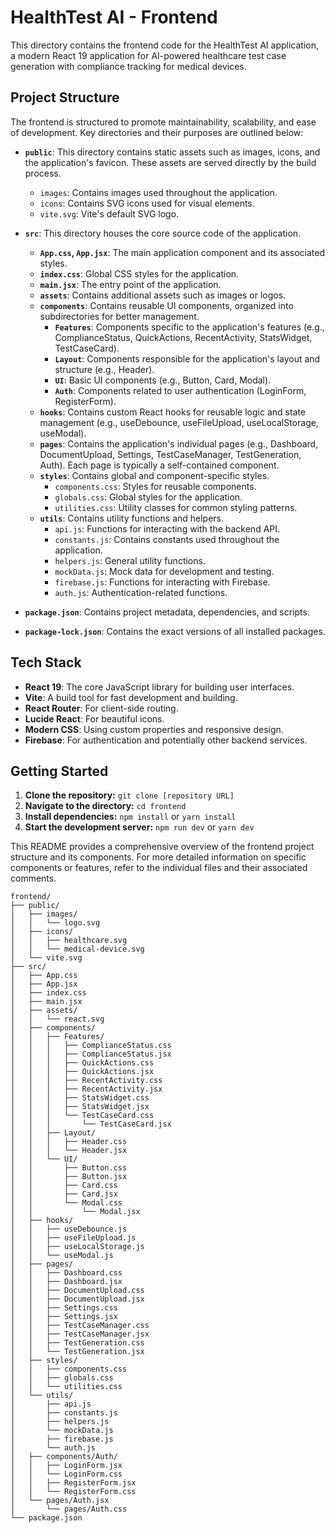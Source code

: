 # HealthTest AI - Frontend

This directory contains the frontend code for the HealthTest AI application, a modern React 19 application for AI-powered healthcare test case generation with compliance tracking for medical devices.

## Project Structure

The frontend is structured to promote maintainability, scalability, and ease of development. Key directories and their purposes are outlined below:

* **`public`**: This directory contains static assets such as images, icons, and the application's favicon. These assets are served directly by the build process.

    * `images`: Contains images used throughout the application.
    * `icons`: Contains SVG icons used for visual elements.
    * `vite.svg`: Vite's default SVG logo.

* **`src`**: This directory houses the core source code of the application.

    * **`App.css`, `App.jsx`**: The main application component and its associated styles.
    * **`index.css`**: Global CSS styles for the application.
    * **`main.jsx`**: The entry point of the application.
    * **`assets`**: Contains additional assets such as images or logos.
    * **`components`**: Contains reusable UI components, organized into subdirectories for better management.
        * **`Features`**: Components specific to the application's features (e.g., ComplianceStatus, QuickActions, RecentActivity, StatsWidget, TestCaseCard).
        * **`Layout`**: Components responsible for the application's layout and structure (e.g., Header).
        * **`UI`**: Basic UI components (e.g., Button, Card, Modal).
        * **`Auth`**: Components related to user authentication (LoginForm, RegisterForm).
    * **`hooks`**: Contains custom React hooks for reusable logic and state management (e.g., useDebounce, useFileUpload, useLocalStorage, useModal).
    * **`pages`**: Contains the application's individual pages (e.g., Dashboard, DocumentUpload, Settings, TestCaseManager, TestGeneration, Auth). Each page is typically a self-contained component.
    * **`styles`**: Contains global and component-specific styles.
        * `components.css`: Styles for reusable components.
        * `globals.css`: Global styles for the application.
        * `utilities.css`: Utility classes for common styling patterns.
    * **`utils`**: Contains utility functions and helpers.
        * `api.js`: Functions for interacting with the backend API.
        * `constants.js`: Contains constants used throughout the application.
        * `helpers.js`: General utility functions.
        * `mockData.js`: Mock data for development and testing.
        * `firebase.js`: Functions for interacting with Firebase.
        * `auth.js`: Authentication-related functions.


* **`package.json`**: Contains project metadata, dependencies, and scripts.
* **`package-lock.json`**: Contains the exact versions of all installed packages.


## Tech Stack

- **React 19**: The core JavaScript library for building user interfaces.
- **Vite**: A build tool for fast development and building.
- **React Router**: For client-side routing.
- **Lucide React**: For beautiful icons.
- **Modern CSS**: Using custom properties and responsive design.
- **Firebase**: For authentication and potentially other backend services.


## Getting Started

1.  **Clone the repository:**  `git clone [repository URL]`
2.  **Navigate to the directory:** `cd frontend`
3.  **Install dependencies:** `npm install` or `yarn install`
4.  **Start the development server:** `npm run dev` or `yarn dev`


This README provides a comprehensive overview of the frontend project structure and its components. For more detailed information on specific components or features, refer to the individual files and their associated comments.

```
frontend/
├── public/
│   ├── images/
│   │   └── logo.svg
│   ├── icons/
│   │   ├── healthcare.svg
│   │   └── medical-device.svg
│   └── vite.svg
├── src/
│   ├── App.css
│   ├── App.jsx
│   ├── index.css
│   ├── main.jsx
│   ├── assets/
│   │   └── react.svg
│   ├── components/
│   │   ├── Features/
│   │   │   ├── ComplianceStatus.css
│   │   │   ├── ComplianceStatus.jsx
│   │   │   ├── QuickActions.css
│   │   │   ├── QuickActions.jsx
│   │   │   ├── RecentActivity.css
│   │   │   ├── RecentActivity.jsx
│   │   │   ├── StatsWidget.css
│   │   │   ├── StatsWidget.jsx
│   │   │   └── TestCaseCard.css
│   │   │       └── TestCaseCard.jsx
│   │   ├── Layout/
│   │   │   ├── Header.css
│   │   │   └── Header.jsx
│   │   └── UI/
│   │       ├── Button.css
│   │       ├── Button.jsx
│   │       ├── Card.css
│   │       ├── Card.jsx
│   │       └── Modal.css
│   │           └── Modal.jsx
│   ├── hooks/
│   │   ├── useDebounce.js
│   │   ├── useFileUpload.js
│   │   ├── useLocalStorage.js
│   │   └── useModal.js
│   ├── pages/
│   │   ├── Dashboard.css
│   │   ├── Dashboard.jsx
│   │   ├── DocumentUpload.css
│   │   ├── DocumentUpload.jsx
│   │   ├── Settings.css
│   │   ├── Settings.jsx
│   │   ├── TestCaseManager.css
│   │   ├── TestCaseManager.jsx
│   │   ├── TestGeneration.css
│   │   └── TestGeneration.jsx
│   ├── styles/
│   │   ├── components.css
│   │   ├── globals.css
│   │   └── utilities.css
│   └── utils/
│       ├── api.js
│       ├── constants.js
│       ├── helpers.js
│       └── mockData.js
│       ├── firebase.js
│       └── auth.js
│   ├── components/Auth/
│   │   ├── LoginForm.jsx
│   │   └── LoginForm.css
│   │   ├── RegisterForm.jsx
│   │   └── RegisterForm.css
│   └── pages/Auth.jsx
│       └── pages/Auth.css
└── package.json
